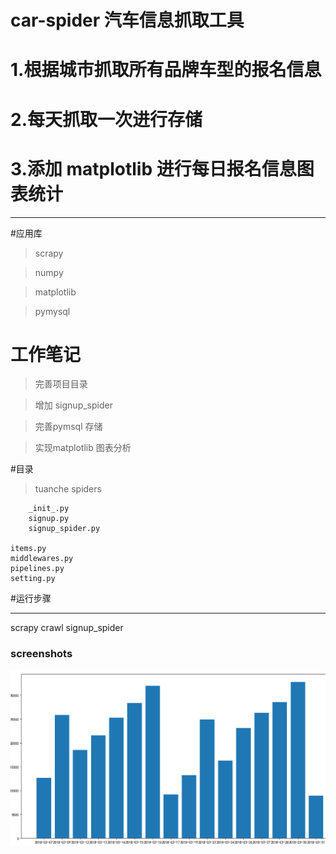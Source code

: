 # car-spider 汽车信息抓取工具

# 1.根据城市抓取所有品牌车型的报名信息

# 2.每天抓取一次进行存储

# 3.添加 matplotlib 进行每日报名信息图表统计

----------
#应用库
>scrapy

>numpy

>matplotlib

>pymysql

# 工作笔记

>完善项目目录

>增加 signup_spider

>完善pymsql 存储

>实现matplotlib 图表分析

#目录
>tuanche
	spiders

		_init_.py
		signup.py
		signup_spider.py

	items.py
	middlewares.py
	pipelines.py
	setting.py

#运行步骤

----------

scrapy crawl signup_spider

### screenshots

  ![demo](pic/signupOfDay.png)

